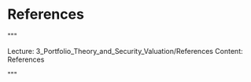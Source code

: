 # References

"""

Lecture: 3_Portfolio_Theory_and_Security_Valuation/References
Content: References

"""

